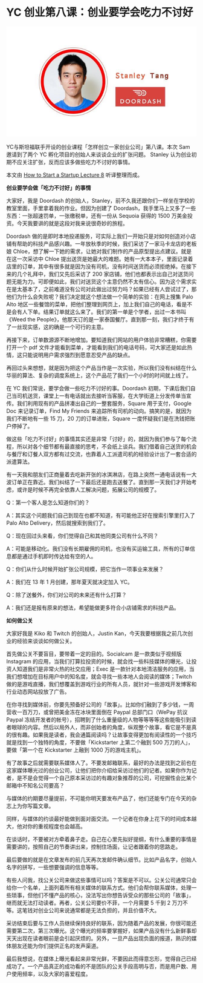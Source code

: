 # YC 创业第八课：创业要学会吃力不讨好

![Image](img/1414661994354.jpg)

YC与斯坦福联手开设的创业课程「怎样创立一家创业公司」第八课。本次 Sam 邀请到了两个 YC 孵化项目的创始人来谈谈企业的扩张问题。 Stanley 认为创业初期不应关注扩张，反而应该多做些吃力不讨好的事情。

本文由 [How to Start a Startup Lecture 8](http://startupclass.samaltman.com/courses/lec08/) 听译整理而成。

**创业要学会做「吃力不讨好」的事情**

大家好，我是 Doordash 的创始人，Stanley，前不久我还跟你们一样坐在学校的教室里面，手里拿着我的作业。但因为创建了 Doordash，我手里马上又多了一些东西：一张超速罚单，一张缴税单，还有一份从 Sequoia 获得的 1500 万美金投资。今天我要讲的就是这段对我来说很奇妙的旅程。

Doordash 做的是即时本地投递服务，可实际上我们一开始只是对如何创造对小店铺有帮助的科技产品感兴趣。一年放秋季的时候，我们采访了一家马卡龙店的老板娘 Chloe，想了解一下她的需求，让她对我们制作的产品原型提出点建议。就是在这一次采访中 Chloe 提出送货是她最大的难题。她有一大本本子，里面记录着店里的订单，其中有很多就是因为没有司机，没有时间送货而必须拒绝掉。在接下来的几个礼拜中，我们又先后采访了 200 家店铺，他们也都表示出自己对送货问题无能为力。可即便如此，我们对送货这个主意仍然不太有信心。因为这个需求实在是太基本了，之前难道没有公司对此做出过努力吗？如果已经有人尝试过了，那他们为什么会失败呢？我们决定就这个想法做一个简单的实验：在网上搜集 Palo Alto 地区一些餐馆的菜单，把他们整理到网页上，加上我们自己的电话，看是不是会有人下单。结果订单就这么来了。我们的第一单是个学者，出过一本书叫《Weed the People》，他那天订的是一家泰国餐厅。直到那一刻，我们才终于有了一丝现实感，这的确是一个可行的主意。

再接下来，订单数源源不断地增加。要知道我们网站的用户体验非常糟糕，你需要打开一个 pdf 文件才能看到菜单，才能看到我们的电话号码，可大家还是如此热情，这只能说明用户需求强烈到愿意忍受产品的缺点。

再回过头来想想，就是因为把这个产品当作是一次实验，所以我们没有纠结在什么华丽的算法、复杂的调度系统上，这个产品花了我们一个小时的时间就上线了。

在 YC 我们常说，要学会做一些吃力不讨好的事。Doordash 初期，下课后我们自己当司机送货，课堂上一有电话就出去接听当客服，在大学街道上分发传单当宣传。我们利用现有的产品拼凑出自己的一整套服务，Square 用于支付，Google Doc 来记录订单，Find My Friends 来追踪所有司机的动向。搞笑的是，就因为我们不断地有一些 15 刀，20 刀的订单进账，Square 一度怀疑我们是在洗钱把账户停掉了。

做这些「吃力不讨好」的事情其实还是非常「讨好」的，就因为我们参与了每个流程，所以对各个细节都有最直接的思考，不会纸上谈兵。我们借着自己送货的机会与餐厅和订餐人双方都有过交流，也靠着人工派遣司机的经验设计出了一套合适的派遣算法。

有一天我和朋友们正商量着去吃新开张的冰淇淋店，在路上突然一通电话说有一大波订单正在靠近。我们纠结了一下最后还是跑去送餐了。直到那一天我们才开始考虑，或许是时候不再完全依靠人工解决问题，拓展公司的规模了。

Q：第一个客人是怎么知道你们的？

A：其实这个问题我们自己到现在也都不知道，有可能他正好在搜索引擎里打入了 Palo Alto Delivery，然后就搜索到我们了。

Q：现在回过头来看，你们觉得自己和其他同类公司有什么不同？

A：可能是移动化。我们没有长期雇佣的司机，也没有买运输工具，所有的订单信息都是通过手机即时传达给有空的人。

Q：你们从什么时候开始扩张公司规模，把它当作一项事业来发展？

A：我们在 13 年 1 月创建，那年夏天就决定加入 YC。

Q：除了送餐外，你们对公司的未来还有什么打算？

A：我们还是报有原来的想法，希望能做更多符合小店铺需求的科技产品。

**如何做公关**

大家好我是 Kiko 和 Twitch 的创始人，Justin Kan，今天我要根据我之前几次创业的经验来谈谈如何做公关。

首先做公关不要盲目，要带着一定的目的。Socialcam 是一款类似于视频版 Instagram 的应用，当我们打算拉投资的时候，就会找一些科技媒体的曝光，让投资人知道我们是非常火热的社交应用；Exec 是一款针对本地清洁服务的应用，当我们想增加在目标用户中的知名度，就会寻找一些本地人会阅读的媒体；Twitch 做的是游戏直播，我们想覆盖到游戏行业的所有人员，就针对一些游戏开发博客和行业动态网站投放了广告。

在你寻找到媒体前，你要先预备好公司的「故事」。比如你们融到了多少钱，一周营收一百万刀，或曾把美金冻在冰块里面倒在 Paypal 总部门口（WePay 抗议 Paypal 冻结开发者的帐号），招聘到了什么重量级的人物等等等等这些能吸引到读者眼球的内容。然后以局外人，而非创始者的角度，纵观整个故事，看它是不是真的很有趣。如果我是读者，我会通篇阅读吗？让故事变得更加有阅读性的一个技巧就是找到一个独特的角度，不要做「Kickstarter 上第二个融到 500 万刀的人」，要做「第一个在 Kickstarter 上融到 1000 万的游戏主机」。

有了故事之后就需要联系媒体人了。不要发邮箱联系，最好的办法是找到之前也在这家媒体曝光过的创业公司，让他们把你介绍给采访过他们的记者。如果你作为记者，是不是会觉得一个自己原本采访过的有趣对象推荐的公司，可挖掘性会比某个邮箱中不知名公司要高？

与媒体的约期要尽量提前，不可能你明天要发布产品了，他们还能专门在今天的杂志上为你写篇文章。

同样，与媒体的约谈最好能做到面对面交流。一个记者在你身上花下的时间成本越大，他对你的重视程度也会越高。

在谈话时，不要被对方牵着鼻子走。自己在心里先拟好提纲，有什么重要的事情是需要讲的，按照自己的节奏讲出来，控制住场面，让记者跟着你的思路走。

最后要做的就是在文章发布的前几天再次发邮件确认细节。比如产品名字，创始人名字的拼写，一些想要强调的信息等等。

有些人问我，找公关公司来做这些事情可以吗？答案是不可以。公关公司通常只会给你一个名单，上面列着所有相关媒体的联系方式。他们会帮你联系媒体，处理一些琐事，但他们不懂产品的核心，没法写出你想告诉受众的那些公司的「故事」，继而就无法打动读者。再者，公关公司要价不菲，一个月需要 5 千到 2 万刀不等。这笔钱对创业公司来说通常都是无法负担的，并且价值不大。

采访结束后要与工作人员继续保持良好的联系，因为随着产品的发展，你很可能还需要第二次，第三次曝光。这个曝光的频率要掌握好，如果产品没有什么新鲜事却天天出现在读者眼前是会引起厌烦的。另外，一旦产品出现负面的报道，熟识的媒体朋友还能为你们提供正名的发声渠道。

最后我想说，在媒体上曝光看起来非常光鲜，不要因此而得意忘形，觉得自己已经成功了。一个产品真正的成功看的不是团队的公关手段高明与否，而是用户数、用户使用频率，以及大家的喜爱程度。